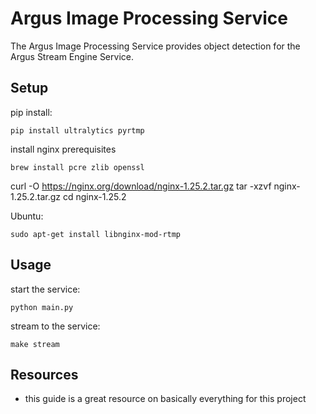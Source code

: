 # Argus Image Processing Service 

The Argus Image Processing Service provides object detection for the Argus Stream Engine Service.

## Setup 

pip install:
```
pip install ultralytics pyrtmp
```

install nginx prerequisites
```
brew install pcre zlib openssl
```

curl -O https://nginx.org/download/nginx-1.25.2.tar.gz
tar -xzvf nginx-1.25.2.tar.gz
cd nginx-1.25.2


Ubuntu: 
```
sudo apt-get install libnginx-mod-rtmp
```

## Usage 

start the service:
```
python main.py
```

stream to the service: 
```
make stream
```

## Resources

* this guide is a great resource on basically everything for this project